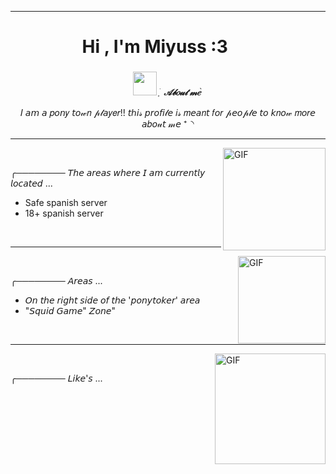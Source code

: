 ---------------------------------------------------------------------------------------------------------------------

<h1 align="center"><b>Hi , I'm Miyuss :3 </b><img **https://cdn.cdnstep.com/30hZZq5UKW6icz42GztD/0-1.thumb128.webp" width**" width="35"></h1>


<div align="center">

###
<img src="https://i.pinimg.com/originals/3c/a2/2b/3ca22bde2f98b4ab2c4875b8db05b4c1.gif" width="38px">&nbsp;***ֺ  ָ  𝒜𝒷𝑜𝓊𝓉 𝓂𝑒    ֙***


  𝐼 𝘢𝘮 𝘢 𝑝𝘰𝘯𝑦 𝘵𝘰𝓌𝑛 𝓅𝓁𝘢𝑦𝑒𝑟!! 𝘵ℎ𝘪𝓈 𝘱𝘳𝘰𝘧𝘪𝓁𝘦 𝑖𝓈 𝑚𝘦𝘢𝑛𝘵 𝑓𝘰𝑟 𝓅𝘦𝘰𝓅𝓁𝘦 𝘵𝘰 𝘬𝑛𝘰𝓌
  𝑚𝘰𝑟𝘦 𝘢𝑏𝘰𝓊𝘵 𝓂𝘦  ⁺◝

---------------------------------------------------------------------------------------------------------------------

<div align="left">

<img align="right" alt="GIF" height="164px" src="https://github.com/user-attachments/assets/96e7ad0d-1c75-49b8-bdd2-f45647dc7ff3" />


       
  
╭──────── 𝘛𝘩𝘦 𝘢𝘳𝘦𝘢𝘴 𝘸𝘩𝘦𝘳𝘦 𝘐 𝘢𝘮 𝘤𝘶𝘳𝘳𝘦𝘯𝘵𝘭𝘺 𝘭𝘰𝘤𝘢𝘵𝘦𝘥 ...
  - Safe spanish server
  - 18+ spanish server
  
  
       
  
---------------------------------------------------------------------------------------------------------------------


 <img align="right" alt="GIF" height="140px" src="https://i.pinimg.com/originals/d0/c8/c5/d0c8c5036ec8ad5bfc73770df32f9c89.gif" />      
    
╭──────── 𝘈𝘳𝘦𝘢𝘴 ...

 - 𝘖𝘯 𝘵𝘩𝘦 𝘳𝘪𝘨𝘩𝘵 𝘴𝘪𝘥𝘦 𝘰𝘧 𝘵𝘩𝘦 '𝘱𝘰𝘯𝘺𝘵𝘰𝘬𝘦𝘳' 𝘢𝘳𝘦𝘢
  - "𝘚𝘲𝘶𝘪𝘥 𝘎𝘢𝘮𝘦" 𝘡𝘰𝘯𝘦"

       
       
---------------------------------------------------------------------------------------------------------------------

 <img align="right" alt="GIF" height="177px" src="https://i.pinimg.com/736x/95/e6/fd/95e6fdb29bdd26aeca46ffabad436ff8.jpg" /> 

╭──────── 𝘓𝘪𝘬𝘦'𝘴 ...

